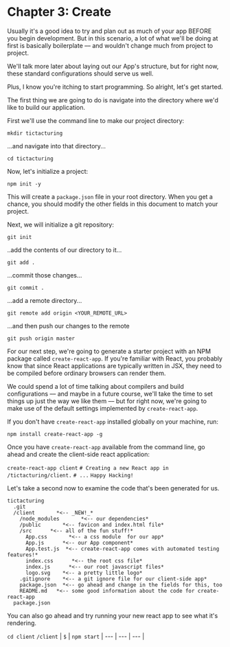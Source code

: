# Chapter 3: Create

Usually it's a good idea to try and plan out as much of your app BEFORE you begin development. But in this scenario, a lot of what we'll be doing at first is basically boilerplate –– and wouldn't change much from project to project.

We'll talk more later about laying out our App's structure, but for right now, these standard configurations should serve us well.

Plus, I know you're itching to start programming. So alright, let's get started.

The first thing we are going to do is navigate into the directory where we'd like to build our application.

First we'll use the command line to make our project directory:

`mkdir tictacturing`

...and navigate into that directory...

`cd tictacturing`

Now, let's initialize a project:

`npm init -y`

This will create a `package.json` file in your root directory. When you get a chance, you should modify the other fields in this document to match your project.

Next, we will initialize a git repository:

`git init`

..add the contents of our directory to it...

`git add .`

...commit those changes...

`git commit .`

...add a remote directory...

`git remote add origin <YOUR_REMOTE_URL>`

...and then push our changes to the remote

`git push origin master`

For our next step, we're going to generate a starter project with an NPM package called `create-react-app`. If you're familiar with React, you probably know that since React applications are typically written in JSX, they need to be compiled before ordinary browsers can render them.

We could spend a lot of time talking about compilers and build configurations –– and maybe in a future course, we'll take the time to set things up just the way we like them –– but for right now, we're going to make use of the default settings implemented by `create-react-app`.

If you don't have `create-react-app` installed globally on your machine, run:

`npm install create-react-app -g`

Once you have `create-react-app` available from the command line, go ahead and create the client-side react application:

`create-react-app client`
`# Creating a new React app in /tictacturing/client.`
`# ...`
`Happy Hacking!`

Let's take a second now to examine the code that's been generated for us.

```
tictacturing
  .git
  /client       *<-- _NEW!_*
    /node_modules       *<-- our dependencies*
    /public       *<-- favicon and index.html file*
    /src      *<-- all of the fun stuff!*
      App.css       *<-- a css module  for our app*
      App.js      *<-- our App component*
      App.test.js  *<-- create-react-app comes with automated testing features!*
      index.css      *<-- the root css file*
      index.js      *<-- our root javascript files*
      logo.svg    *<-- a pretty little logo*
    .gitignore    *<-- a git ignore file for our client-side app*
    package.json  *<-- go ahead and change in the fields for this, too
    README.md   *<-- some good information about the code for create-react-app
  package.json  
```
You can also go ahead and try running your new react app to see what it's rendering.

`cd client`
`/client` | `$` | `npm start`
| --- | --- | --- |

